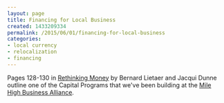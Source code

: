 ```yaml
---
layout: page
title: Financing for Local Business
created: 1433209334
permalink: /2015/06/01/financing-for-local-business
categories:
- local currency
- relocalization
- financing
---
```


Pages 128-130 in <a href="http://www.amazon.com/Rethinking-Money-Currencies-Scarcity-Prosperity/dp/1609942965/ref=la_B001HPZISQ_1_2?ie=UTF8&amp;qid=1355743013&amp;sr=1-2">Rethinking Money</a> by Bernard Lietaer and Jacqui Dunne outline one of the Capital Programs that we've been building at the <a href="http://milehighbiz.org">Mile High Business Alliance</a>.

